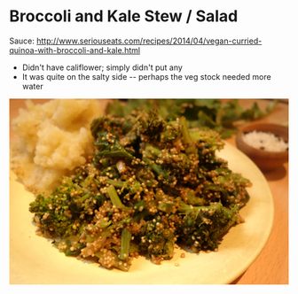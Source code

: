 # Broccoli and Kale Stew / Salad

Sauce:
http://www.seriouseats.com/recipes/2014/04/vegan-curried-quinoa-with-broccoli-and-kale.html

- Didn't have califlower; simply didn't put any
- It was quite on the salty side -- perhaps the veg stock needed more water

![Broccoli and Kale Salad][image_1]

[image_1]:images/20160510_N_quinoa-brocolli-kale-salad-1.jpg
